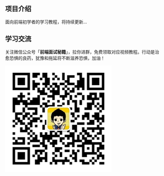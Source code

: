
## 项目介绍

面向前端初学者的学习教程，将持续更新...

## 学习交流

关注微信公众号「**前端面试秘籍**」，拉你进群，免费领取对应视频教程。行动是治愈恐惧的良药，犹豫和拖延将不断滋养恐惧，加油！

![二维码](./【49】images/qrcode_001.jpg)